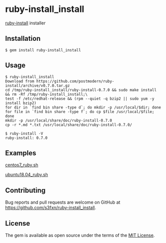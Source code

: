# ruby-install_install

[ruby-install](https://github.com/postmodern/ruby-install) installer

## Installation

    $ gem install ruby-install_install

## Usage
```
$ ruby-install_install 
Download from https://github.com/postmodern/ruby-install/archive/v0.7.0.tar.gz
cd /tmp/ruby-install_install/ruby-install-0.7.0 && sudo make install && rm -Rf /tmp/ruby-install_install;\
test -f /etc/redhat-release && (rpm --quiet -q bzip2 || sudo yum -y install bzip2)
for dir in `find bin share -type d`; do mkdir -p /usr/local/$dir; done
for file in `find bin share -type f`; do cp $file /usr/local/$file; done
mkdir -p /usr/local/share/doc/ruby-install-0.7.0
cp -r *.md *.txt /usr/local/share/doc/ruby-install-0.7.0/

$ ruby-install -V
ruby-install: 0.7.0
```
## Examples

[centos7_ruby.sh](https://gist.github.com/s3fxn/6eaa2d86103f1f336d4691cee0230403)

[ubuntu18.04_ruby.sh](https://gist.github.com/s3fxn/08fd0dc5d502b3760f4fc83a15ca44c7)


## Contributing

Bug reports and pull requests are welcome on GitHub at https://github.com/s3fxn/ruby-install_install.

## License

The gem is available as open source under the terms of the [MIT License](https://opensource.org/licenses/MIT).
